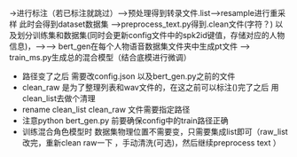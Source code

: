 ->进行标注（若已标注就跳过）-->预处理得到转录文件.list-->resample进行重采样 此时会得到dataset数据集
—>preprocess_text.py得到.clean文件(字符？) 以及划分训练集和数据集(同时会更新config文件中的spk2id键值，存储对应的人物信息)，—>—> bert_gen在每个人物语音数据集文件夹中生成pt文件 
—> train_ms.py生成总的混合模型（结合底模进行微调）

- 路径变了之后 需要改config.json 以及bert_gen.py之前的文件
- clean_raw 是为了整理列表和wav文件的，在这之前可以标注()完了之后 用clean_list去做个清理
- rename clean_list clean_raw 文件需要指定路径
- 注意python bert_gen.py 前要确保config中的train路径正确
- 训练混合角色模型时 数据集物理位置不需要变，只需要集成list即可（raw_list改完，重新clean raw一下 ，手动清洗(可选)，然后继续preprocess text ）